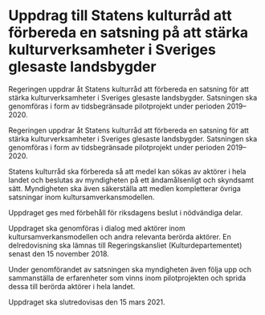 # Uppdrag till Statens kulturråd att förbereda en satsning på att stärka kulturverksamheter i Sveriges glesaste landsbygder

Regeringen uppdrar åt Statens kulturråd att förbereda en satsning för att stärka kulturverksamheter i Sveriges glesaste landsbygder. Satsningen ska genomföras i form av tidsbegränsade pilotprojekt under perioden 2019–2020.

Regeringen uppdrar åt Statens kulturråd att förbereda en satsning för att stärka kulturverksamheter i Sveriges glesaste landsbygder. Satsningen ska genomföras i form av tidsbegränsade pilotprojekt under perioden 2019–2020.

Statens kulturråd ska förbereda så att medel kan sökas av aktörer i hela landet och beslutas av myndigheten på ett ändamålsenligt och skyndsamt sätt. Myndigheten ska även säkerställa att medlen kompletterar övriga satsningar inom kultursamverkansmodellen.

Uppdraget ges med förbehåll för riksdagens beslut i nödvändiga delar.

Uppdraget ska genomföras i dialog med aktörer inom kultursamverkansmodellen och andra relevanta berörda aktörer. En delredovisning ska lämnas till Regeringskansliet (Kulturdepartementet) senast den 15 november 2018.

Under genomförandet av satsningen ska myndigheten även följa upp och sammanställa de erfarenheter som vinns inom pilotprojekten och sprida dessa till berörda aktörer i hela landet.

Uppdraget ska slutredovisas den 15 mars 2021.
